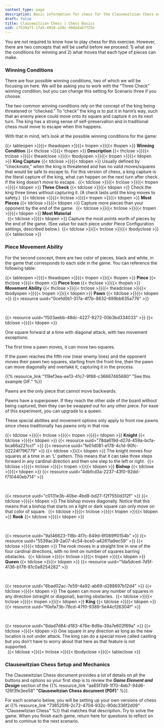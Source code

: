 ```yaml
---
content_type: page
description: Basic information for chess for the Clausewitzian Chess experiment.
draft: false
title: Clausewitzian Chess | Chess Basics
uid: c7539a71-17a5-4918-a28c-49dadab7725e
---
```

You are not required to know how to play chess for this exercise. However, there are two concepts that will be useful before we proceed: 1) what are the conditions for winning and 2) what moves that each type of pieces can make.

### Winning Conditions

There are four possible winning conditions, two of which we will be focusing on here. We will be asking you to work with the “Three Check” winning condition, but you can change this setting for Scenario three if you choose.

The two common winning conditions rely on the concept of the king being threatened or “checked.” To “check” the king is to put it in harm’s way, such that an enemy piece could move onto its square and capture it on its next turn. The king has a strong sense of self-preservation and in traditional chess must move to escape when this happens.

With that in mind, let’s look at the possible winning conditions for the game: 

{{< tableopen >}}{{< theadopen >}}{{< tropen >}}{{< thopen >}}
**Winning Condition**
{{< thclose >}}{{< thopen >}}
**Description**
{{< thclose >}}{{< trclose >}}{{< theadclose >}}{{< tbodyopen >}}{{< tropen >}}{{< tdopen >}}
**King Capture**
{{< tdclose >}}{{< tdopen >}}
Usually defined by “checkmate,” when the king is threatened and has no valid moves/squares that would be safe to escape to. For this version of chess, a king capture is the literal capture of the king, what can happen on the next turn after check if the king doesn’t move to escape. 
{{< tdclose >}}{{< trclose >}}{{< tropen >}}{{< tdopen >}}
**Three Check**
{{< tdclose >}}{{< tdopen >}}
Check the king three times without capturing it. (A check lasts until the king moves to safety.) 
{{< tdclose >}}{{< trclose >}}{{< tropen >}}{{< tdopen >}}
**Most Pieces**
{{< tdclose >}}{{< tdopen >}}
Capture more pieces than your opponent by the end of the game. 
{{< tdclose >}}{{< trclose >}}{{< tropen >}}{{< tdopen >}}
**Most Material**          
 
{{< tdclose >}}{{< tdopen >}}
Capture the most points worth of pieces by the end of the game. (See value for each piece under Piece Configuration settings, described below.) 
{{< tdclose >}}{{< trclose >}}{{< tbodyclose >}}{{< tableclose >}}

### Piece Movement Ability

For the second concept, there are two color of pieces, black and white, in the game that corresponds to each side in the game. You can reference the following table: 

{{< tableopen >}}{{< theadopen >}}{{< tropen >}}{{< thopen >}}
**Piece**
{{< thclose >}}{{< thopen >}}
**Piece Icon**
{{< thclose >}}{{< thopen >}}
**Movement Ability**
{{< thclose >}}{{< trclose >}}{{< theadclose >}}{{< tbodyopen >}}{{< tropen >}}{{< tdopen >}}
**Pawn**
{{< tdclose >}}{{< tdopen >}}
{{< resource uuid="0cefd0b1-317a-4f7b-8632-699bb635a776" >}}

 

{{< resource uuid="f503aebb-48dc-4227-8272-00b3bd334033" >}}
{{< tdclose >}}{{< tdopen >}}

One square forward at a time with diagonal attack, with two movement exceptions: 

The first time a pawn moves, it can move two squares. 

If the pawn reaches the fifth row (near enemy lines) and the opponent moves their pawn two squares, starting from the front line, then the pawn can move diagonally and overtake it, capturing it in the process.  

{{% resource_link "119ef3ea-ee13-41c7-9f88-c36667465680" "See this example GIF." %}}

Pawns are the only piece that cannot move backwards. 

Pawns have a superpower. If they reach the other side of the board without being captured, then they can be swapped out for any other piece. For ease of this experiment, you can upgrade to a queen. 

These special abilities and movement options only apply to front row pawns since chess traditionally has pawns only in that row. 

{{< tdclose >}}{{< trclose >}}{{< tropen >}}{{< tdopen >}}
**Knight**
{{< tdclose >}}{{< tdopen >}}
{{< resource uuid="78da619d-d27d-459a-bcfa-bca66a221ccf" >}}
{{< resource uuid="fe01d081-e178-4c1d-90fc-02224f796779" >}}
{{< tdclose >}}{{< tdopen >}}
The knight moves four squares at a time in an ‘L’ pattern. This means that it can take three steps forward in any cardinal direction and then one step to the left or right. 
{{< tdclose >}}{{< trclose >}}{{< tropen >}}{{< tdopen >}}
**Bishop**
{{< tdclose >}}{{< tdopen >}}
{{< resource uuid="4dbfcd3a-2237-43f0-92dd-f710440eb714" >}}

 

{{< resource uuid="c0131e3b-40be-4bd8-bd27-f2f7550d312f" >}}
{{< tdclose >}}{{< tdopen >}}
The bishop moves diagonally. Notice that this means that a bishop that starts on a light or dark square can only move on that color of square. 
{{< tdclose >}}{{< trclose >}}{{< tropen >}}{{< tdopen >}}
**Rook**
{{< tdclose >}}{{< tdopen >}}

 

{{< resource uuid="9a146623-118b-4f7c-849d-6f089ff0154b" >}}
{{< resource uuid="5539ac39-2a07-4c54-bce0-a42611a9ec59" >}}
{{< tdclose >}}{{< tdopen >}}
The rook moves in a straight line in one of the four cardinal directions, with no limit on number of squares barring obstacles. 
{{< tdclose >}}{{< trclose >}}{{< tropen >}}{{< tdopen >}}
**Queen**
{{< tdclose >}}{{< tdopen >}}
{{< resource uuid="1da5dced-7d5f-4136-b178-81c0a8254282" >}}

 

{{< resource uuid="6bad02ac-7e59-4a92-ab69-d288697b12d4" >}}
{{< tdclose >}}{{< tdopen >}}
The queen can move any number of squares in any direction (straight or diagonal), barring obstacles. 
{{< tdclose >}}{{< trclose >}}{{< tropen >}}{{< tdopen >}}
**King**
{{< tdclose >}}{{< tdopen >}}
{{< resource uuid="f0efa73b-78cd-47f0-9389-5e44cf26304f" >}}

 

{{< resource uuid="6dad7d84-d183-476e-8d9a-39a7e602f69a" >}}
{{< tdclose >}}{{< tdopen >}}
One square in any direction as long as the new location is not under attack. The king can do a special move called castling but you don’t have to worry about that here as that feature is not supported.          
 
{{< tdclose >}}{{< trclose >}}{{< tbodyclose >}}{{< tableclose >}}

### Clausewitzian Chess Setup and Mechanics

The Clausewitzian Chess document provides a lot of details on all the buttons and options so your first step is to review the ***Game Element and Design*** section of the {{% resource_link "aa65f7d9-1f70-4eb7-94d6-126f3fe3ee58" "**Clausewitzian Chess document (PDF)**" %}}*.* 

For each scenario below, you will be setting up your own versions of chess at {{% resource_link "738525f8-2c72-4704-932c-90dc336f2d09" "Clausewitzian Chess" %}} that matches that description. Try to solve the game. When you finish each game, return here for questions to reflect on and to continue to the next scenario.